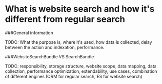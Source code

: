 What is website search and how it's different from regular search
=================================================================


###General information

TODO: What the purpose is, where it's used, how data is collected,
delay between the action and indexation, performance.


###WebsiteSearchBundle VS SearchBundle

TODO: responsibility, storage structure, website scope, data mapping, 
data collection, performance optimization, extendability, use cases, 
combination of different engines (ORM for regular search, ES for website search) 
